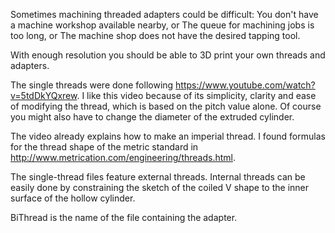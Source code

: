 Sometimes machining threaded adapters could be difficult:
You don't have a machine workshop available nearby, or
The queue for machining jobs is too long, or
The machine shop does not have the desired tapping tool.

With enough resolution you should be able to 3D print your own threads and adapters.

The single threads were done following https://www.youtube.com/watch?v=5tdDkYQxrew. I like this video because of its simplicity, clarity and ease of modifying the thread, which is based on the pitch value alone. Of course you might also have to change the diameter of the extruded cylinder.

The video already explains how to make an imperial thread. I found formulas for the thread shape of the metric standard in http://www.metrication.com/engineering/threads.html.

The single-thread files feature external threads. Internal threads can be easily done by constraining the sketch of the coiled V shape to the inner surface of the hollow cylinder.

BiThread is the name of the file containing the adapter.
